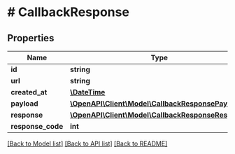 # # CallbackResponse

## Properties

Name | Type | Description | Notes
------------ | ------------- | ------------- | -------------
**id** | **string** |  | [optional]
**url** | **string** |  | [optional]
**created_at** | [**\DateTime**](\DateTime.md) |  | [optional]
**payload** | [**\OpenAPI\Client\Model\CallbackResponsePayload**](CallbackResponsePayload.md) |  | [optional]
**response** | [**\OpenAPI\Client\Model\CallbackResponseResponse**](CallbackResponseResponse.md) |  | [optional]
**response_code** | **int** |  | [optional]

[[Back to Model list]](../../README.md#models) [[Back to API list]](../../README.md#endpoints) [[Back to README]](../../README.md)
